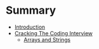 # Summary

* [Introduction](README.md)
* [Cracking The Coding Interview](CC150.md)
   * [Arrays and Strings](arrays_and_strings.md)

